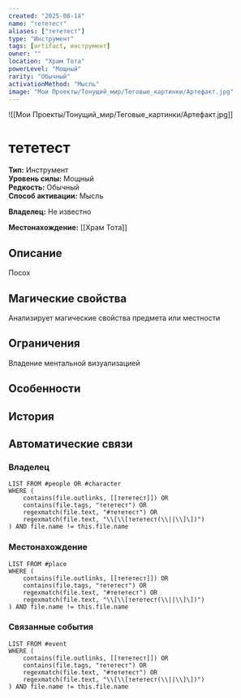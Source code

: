 ```yaml
---
created: "2025-08-14"
name: "тететест"
aliases: ["тететест"]
type: "Инструмент"
tags: [artifact, инструмент]
owner: ""
location: "Храм Тота"
powerLevel: "Мощный"
rarity: "Обычный"
activationMethod: "Мысль"
image: "Мои Проекты/Тонущий_мир/Теговые_картинки/Артефакт.jpg"
---
```



![[Мои Проекты/Тонущий_мир/Теговые_картинки/Артефакт.jpg]]


# тететест


**Тип:** Инструмент  
**Уровень силы:** Мощный  
**Редкость:** Обычный  
**Способ активации:** Мысль  

**Владелец:** Не известно

**Местонахождение:** [[Храм Тота]]

## Описание
Посох


## Магические свойства
Анализирует магические свойства предмета или местности



## Ограничения
Владение ментальной визуализацией




## Особенности






## История



## Автоматические связи
### Владелец
```dataview
LIST FROM #people OR #character
WHERE (
    contains(file.outlinks, [[тететест]]) OR
    contains(file.tags, "тететест") OR
    regexmatch(file.text, "#тететест") OR
    regexmatch(file.text, "\\[\\[тететест(\\||\\]\])")
) AND file.name != this.file.name
```

### Местонахождение
```dataview
LIST FROM #place
WHERE (
    contains(file.outlinks, [[тететест]]) OR
    contains(file.tags, "тететест") OR
    regexmatch(file.text, "#тететест") OR
    regexmatch(file.text, "\\[\\[тететест(\\||\\]\])")
) AND file.name != this.file.name
```

### Связанные события
```dataview
LIST FROM #event
WHERE (
    contains(file.outlinks, [[тететест]]) OR
    contains(file.tags, "тететест") OR
    regexmatch(file.text, "#тететест") OR
    regexmatch(file.text, "\\[\\[тететест(\\||\\]\])")
) AND file.name != this.file.name
```